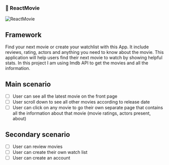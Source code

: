 ### :movie_camera: ReactMovie

![ReactMovie](https://i.imgur.com/OxyjCME.png)

## Framework
Find your next movie or create your watchlist with this App. It include reviews, rating, actors and anything you need to know about the movie. This application will help users find their next movie to watch by showing helpful stats. In this project I am using Imdb API to get the movies and all the information.

## Main scenario

-   [ ] User can see all the latest movie on the front page
-   [ ] User scroll down to see all other movies according to release date
-   [ ] User can click on any movie to go their own separate page that contains all the information about that movie (movie ratings, actors present, about)

## Secondary scenario

-   [ ] User can review movies
-   [ ] User can create their own watch list
-   [ ] User can create an account
